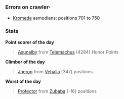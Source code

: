 ### Errors on crawler·
- [Kromede](/#/ranking/Kromede) asmodians: positions 701 to 750


### Stats

**Point scorer of the day**
>[Asunalby](/#/character/Telemachus/866284) from [Telemachus](/#/ranking/Telemachus)  (4284) Honor Points


**Climber of the day**
>[Jheron](/#/character/Vehalla/296210) from [Vehalla](/#/ranking/Vehalla)  (347) positions


**Worst of the day**
>[Protector](/#/character/Zubaba/163020) from [Zubaba](/#/ranking/Zubaba)  (-16) positions


